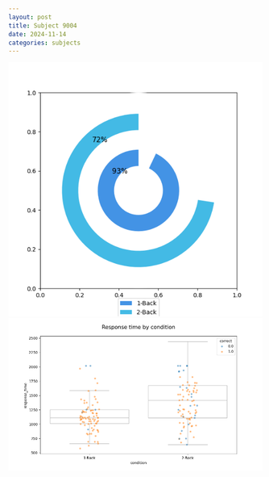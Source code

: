 ```yaml
---
layout: post
title: Subject 9004
date: 2024-11-14
categories: subjects
---
```


![](data/9004/run-17/9004_accuracy_by_condition.png)
![](data/9004/run-17/9004_response_time_by_condition.png)
